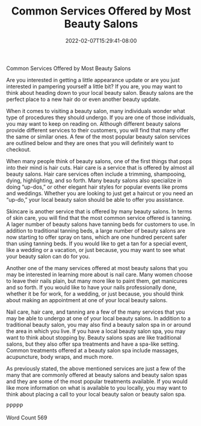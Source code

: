 ﻿---
title: "Common Services Offered by Most Beauty Salons"
date: 2022-02-07T15:29:41-08:00
description: "TXT Tips for Web Success"
featured_image: "/images/TXT.jpg"
tags: ["TXT"]
---

Common Services Offered by Most Beauty Salons

Are you interested in getting a little appearance update or are you just interested in pampering yourself a little bit?  If you are, you may want to think about heading down to your local beauty salon.  Beauty salons are the perfect place to a new hair do or even another beauty update. 

When it comes to visiting a beauty salon, many individuals wonder what type of procedures they should undergo.  If you are one of those individuals, you may want to keep on reading on.  Although different beauty salons provide different services to their customers, you will find that many offer the same or similar ones.  A few of the most popular beauty salon services are outlined below and they are ones that you will definitely want to checkout.  

When many people think of beauty salons, one of the first things that pops into their mind is hair cuts.  Hair care is a service that is offered by almost all beauty salons. Hair care services often include a trimming, shampooing, dying, highlighting, and so forth. Many beauty salons also specialize in doing “up-dos,” or other elegant hair styles for popular events like proms and weddings.  Whether you are looking to just get a haircut or you need an “up-do,” your local beauty salon should be able to offer you assistance.

Skincare is another service that is offered by many beauty salons.  In terms of skin care, you will find that the most common service offered is tanning. A lager number of beauty salons have tanning beds for customers to use. In addition to traditional tanning beds, a large number of beauty salons are now starting to offer spray on tans, which are one hundred percent safer than using tanning beds.  If you would like to get a tan for a special event, like a wedding or a vacation, or just because, you may want to see what your beauty salon can do for you.

Another one of the many services offered at most beauty salons that you may be interested in learning more about is nail care.  Many women choose to leave their nails plain, but many more like to paint them, get manicures and so forth. If you would like to have your nails professionally done, whether it be for work, for a wedding, or just because, you should think about making an appointment at one of your local beauty salons.  

Nail care, hair care, and tanning are a few of the many services that you may be able to undergo at one of your local beauty salons. In addition to a traditional beauty salon, you may also find a beauty salon spa in or around the area in which you live.  If you have a local beauty salon spa, you may want to think about stopping by.  Beauty salons spas are like traditional salons, but they also offer spa treatments and have a spa-like setting.  Common treatments offered at a beauty salon spa include massages, acupuncture, body wraps, and much more.

As previously stated, the above mentioned services are just a few of the many that are commonly offered at beauty salons and beauty salon spas and they are some of the most popular treatments available.  If you would like more information on what is available to you locally, you may want to think about placing a call to your local beauty salon or beauty salon spa.

PPPPP

Word Count 569

